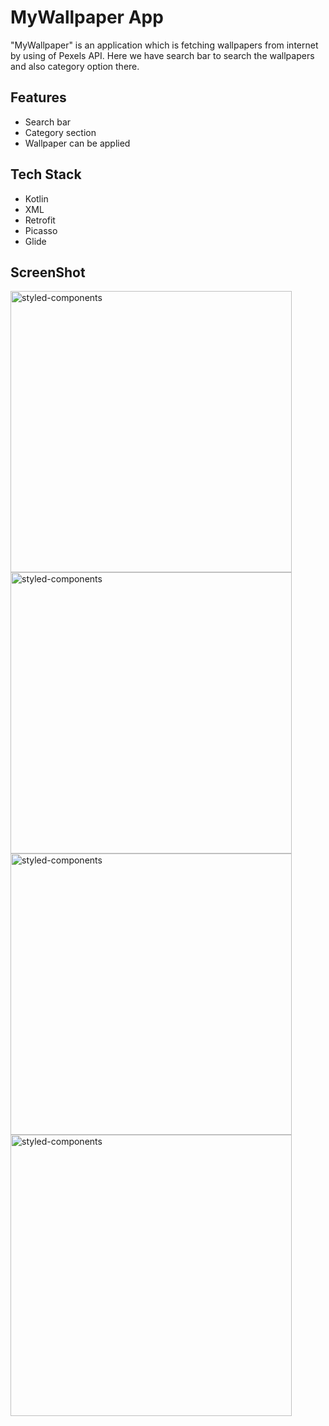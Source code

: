 
# MyWallpaper App

"MyWallpaper" is an application which is fetching wallpapers  from internet by using of Pexels API. Here we have search bar to search the wallpapers and also category option there.

## Features

- Search bar
- Category section
- Wallpaper can be applied



## Tech Stack

- Kotlin
- XML
- Retrofit
- Picasso
- Glide

## ScreenShot

 <img alt="styled-components" src="https://github.com/Mohd-Sohaib/MyWallpaper/assets/55649264/66d4ccd1-5d80-4d82-9812-c71ff4369990" height="450px" />                          <img alt="styled-components" src="https://github.com/Mohd-Sohaib/MyWallpaper/assets/55649264/c4483873-1dda-40aa-a72b-1ae21369e540" height="450px" />                          <img alt="styled-components" src="https://github.com/Mohd-Sohaib/MyWallpaper/assets/55649264/47e2a0db-1171-401f-9e98-73a1fa7adcc1" height="450px" />                          <img alt="styled-components" src="https://github.com/Mohd-Sohaib/MyWallpaper/assets/55649264/242e7f79-2d5d-482a-83d0-109d5ffea2c8" height="450px" />

 
 

